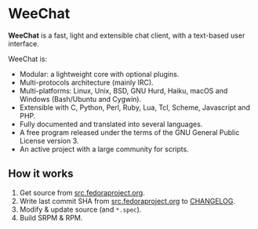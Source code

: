 # WeeChat

**WeeChat** is a fast, light and extensible chat client, with a text-based user interface.

WeeChat is:

- Modular: a lightweight core with optional plugins.
- Multi-protocols architecture (mainly IRC).
- Multi-platforms: Linux, Unix, BSD, GNU Hurd, Haiku, macOS and Windows (Bash/Ubuntu and Cygwin).
- Extensible with C, Python, Perl, Ruby, Lua, Tcl, Scheme, Javascript and PHP.
- Fully documented and translated into several languages.
- A free program released under the terms of the GNU General Public License version 3.
- An active project with a large community for scripts.

## How it works

1. Get source from [src.fedoraproject.org](https://src.fedoraproject.org/rpms/weechat).
2. Write last commit SHA from [src.fedoraproject.org](https://src.fedoraproject.org/rpms/weechat) to [CHANGELOG](CHANGELOG).
3. Modify & update source (and `*.spec`).
4. Build SRPM & RPM.
